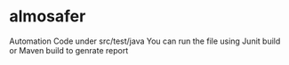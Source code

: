 # almosafer
Automation Code under src/test/java
You can run the file using Junit build or Maven build to genrate report  
